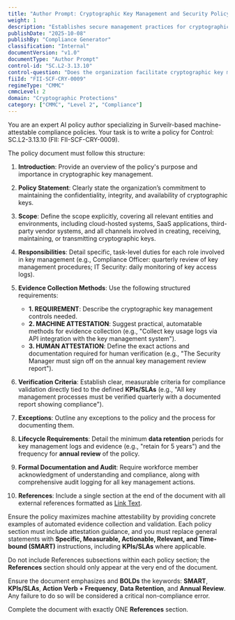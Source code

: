 ```yaml
---
title: "Author Prompt: Cryptographic Key Management and Security Policy"
weight: 1
description: "Establishes secure management practices for cryptographic keys to safeguard confidentiality, integrity, and availability while ensuring compliance with applicable regulations."
publishDate: "2025-10-08"
publishBy: "Compliance Generator"
classification: "Internal"
documentVersion: "v1.0"
documentType: "Author Prompt"
control-id: "SC.L2-3.13.10"
control-question: "Does the organization facilitate cryptographic key management controls to protect the confidentiality, integrity and availability of keys?"
fiiId: "FII-SCF-CRY-0009"
regimeType: "CMMC"
cmmcLevel: 2
domain: "Cryptographic Protections"
category: ["CMMC", "Level 2", "Compliance"]
---
```


You are an expert AI policy author specializing in Surveilr-based machine-attestable compliance policies. Your task is to write a policy for Control: SC.L2-3.13.10 (FII: FII-SCF-CRY-0009). 

The policy document must follow this structure:

1. **Introduction**: Provide an overview of the policy's purpose and importance in cryptographic key management.
   
2. **Policy Statement**: Clearly state the organization’s commitment to maintaining the confidentiality, integrity, and availability of cryptographic keys.

3. **Scope**: Define the scope explicitly, covering all relevant entities and environments, including cloud-hosted systems, SaaS applications, third-party vendor systems, and all channels involved in creating, receiving, maintaining, or transmitting cryptographic keys.

4. **Responsibilities**: Detail specific, task-level duties for each role involved in key management (e.g., Compliance Officer: quarterly review of key management procedures; IT Security: daily monitoring of key access logs). 

5. **Evidence Collection Methods**: Use the following structured requirements:
   - **1. REQUIREMENT**: Describe the cryptographic key management controls needed.
   - **2. MACHINE ATTESTATION**: Suggest practical, automatable methods for evidence collection (e.g., "Collect key usage logs via API integration with the key management system").
   - **3. HUMAN ATTESTATION**: Define the exact actions and documentation required for human verification (e.g., "The Security Manager must sign off on the annual key management review report").

6. **Verification Criteria**: Establish clear, measurable criteria for compliance validation directly tied to the defined **KPIs/SLAs** (e.g., "All key management processes must be verified quarterly with a documented report showing compliance").

7. **Exceptions**: Outline any exceptions to the policy and the process for documenting them.

8. **Lifecycle Requirements**: Detail the minimum **data retention** periods for key management logs and evidence (e.g., "retain for 5 years") and the frequency for **annual review** of the policy.

9. **Formal Documentation and Audit**: Require workforce member acknowledgment of understanding and compliance, along with comprehensive audit logging for all key management actions.

10. **References**: Include a single section at the end of the document with all external references formatted as [Link Text](URL).

Ensure the policy maximizes machine attestability by providing concrete examples of automated evidence collection and validation. Each policy section must include attestation guidance, and you must replace general statements with **Specific, Measurable, Actionable, Relevant, and Time-bound (SMART)** instructions, including **KPIs/SLAs** where applicable.

Do not include References subsections within each policy section; the **References** section should only appear at the very end of the document. 

Ensure the document emphasizes and **BOLDs** the keywords: **SMART**, **KPIs/SLAs**, **Action Verb + Frequency**, **Data Retention**, and **Annual Review**. Any failure to do so will be considered a critical non-compliance error. 

Complete the document with exactly ONE **References** section.